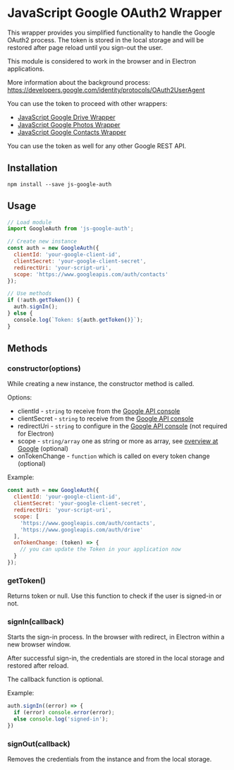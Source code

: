 # JavaScript Google OAuth2 Wrapper

This wrapper provides you simplified functionality to handle the Google OAuth2 process. The token is stored in the local storage and will be restored after page reload until you sign-out the user.

This module is considered to work in the browser and in Electron applications.

More information about the background process:
https://developers.google.com/identity/protocols/OAuth2UserAgent

You can use the token to proceed with other wrappers:

* [JavaScript Google Drive Wrapper](https://github.com/scriptPilot/js-google-drive)
* [JavaScript Google Photos Wrapper](https://github.com/scriptPilot/js-google-photos)
* [JavaScript Google Contacts Wrapper](https://github.com/scriptPilot/js-google-contacts)

You can use the token as well for any other Google REST API.

## Installation

`npm install --save js-google-auth`

## Usage

```js
// Load module
import GoogleAuth from 'js-google-auth';

// Create new instance
const auth = new GoogleAuth({
  clientId: 'your-google-client-id',
  clientSecret: 'your-google-client-secret',
  redirectUri: 'your-script-uri',
  scope: 'https://www.googleapis.com/auth/contacts'
});

// Use methods
if (!auth.getToken()) {
  auth.signIn();
} else {
  console.log(`Token: ${auth.getToken()}`);
}
```

## Methods

### constructor(options)

While creating a new instance, the constructor method is called.

Options:
- clientId - `string` to receive from the [Google API console](https://console.developers.google.com/)
- clientSecret - `string` to receive from the [Google API console](https://console.developers.google.com/)
- redirectUri - `string` to configure in the [Google API console](https://console.developers.google.com/) (not required for Electron)
- scope - `string/array` one as string or more as array, see [overview at Google](https://developers.google.com/identity/protocols/googlescopes) (optional)
- onTokenChange - `function` which is called on every token change (optional)

Example:
```js
const auth = new GoogleAuth({
  clientId: 'your-google-client-id',
  clientSecret: 'your-google-client-secret',
  redirectUri: 'your-script-uri',
  scope: [
    'https://www.googleapis.com/auth/contacts',
    'https://www.googleapis.com/auth/drive'
  ],
  onTokenChange: (token) => {
    // you can update the Token in your application now
  }
});
```

### getToken()

Returns token or null. Use this function to check if the user is signed-in or not.

### signIn(callback)

Starts the sign-in process. In the browser with redirect, in Electron within a new browser window.

After successful sign-in, the credentials are stored in the local storage and restored after reload.

The callback function is optional.

Example:
```js
auth.signIn((error) => {
  if (error) console.error(error);
  else console.log('signed-in');
})
```

### signOut(callback)

Removes the credentials from the instance and from the local storage.
